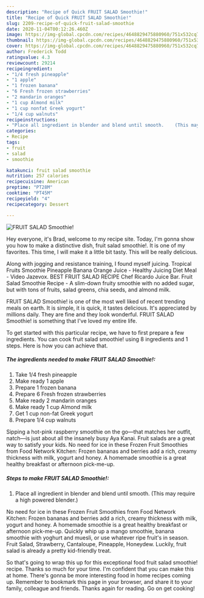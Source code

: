 ```yaml
---
description: "Recipe of Quick FRUIT SALAD Smoothie!"
title: "Recipe of Quick FRUIT SALAD Smoothie!"
slug: 2209-recipe-of-quick-fruit-salad-smoothie
date: 2020-11-04T00:12:26.460Z
image: https://img-global.cpcdn.com/recipes/4648829475880960/751x532cq70/fruit-salad-smoothie-recipe-main-photo.jpg
thumbnail: https://img-global.cpcdn.com/recipes/4648829475880960/751x532cq70/fruit-salad-smoothie-recipe-main-photo.jpg
cover: https://img-global.cpcdn.com/recipes/4648829475880960/751x532cq70/fruit-salad-smoothie-recipe-main-photo.jpg
author: Frederick Todd
ratingvalue: 4.3
reviewcount: 29214
recipeingredient:
- "1/4 fresh pineapple"
- "1 apple"
- "1 frozen banana"
- "6 Fresh frozen strawberries"
- "2 mandarin oranges"
- "1 cup Almond milk"
- "1 cup nonfat Greek yogurt"
- "1/4 cup walnuts"
recipeinstructions:
- "Place all ingredient in blender and blend until smooth.    (This may require a high powered blender.)"
categories:
- Recipe
tags:
- fruit
- salad
- smoothie

katakunci: fruit salad smoothie 
nutrition: 257 calories
recipecuisine: American
preptime: "PT28M"
cooktime: "PT45M"
recipeyield: "4"
recipecategory: Dessert

---
```



![FRUIT SALAD Smoothie!](https://img-global.cpcdn.com/recipes/4648829475880960/751x532cq70/fruit-salad-smoothie-recipe-main-photo.jpg)

Hey everyone, it's Brad, welcome to my recipe site. Today, I'm gonna show you how to make a distinctive dish, fruit salad smoothie!. It is one of my favorites. This time, I will make it a little bit tasty. This will be really delicious.

Along with jogging and resistance training, I found myself juicing. Tropical Fruits Smoothie Pineapple Banana Orange Juice - Healthy Juicing Diet Meal - Video Jazevox. BEST FRUIT SALAD RECIPE Chef Ricardo Juice Bar. Fruit Salad Smoothie Recipe - A slim-down fruity smoothie with no added sugar, but with tons of fruits, salad greens, chia seeds, and almond milk.

FRUIT SALAD Smoothie! is one of the most well liked of recent trending meals on earth. It is simple, it is quick, it tastes delicious. It's appreciated by millions daily. They are fine and they look wonderful. FRUIT SALAD Smoothie! is something that I've loved my entire life.


To get started with this particular recipe, we have to first prepare a few ingredients. You can cook fruit salad smoothie! using 8 ingredients and 1 steps. Here is how you can achieve that.

<!--inarticleads1-->

##### The ingredients needed to make FRUIT SALAD Smoothie!:

1. Take 1/4 fresh pineapple
1. Make ready 1 apple
1. Prepare 1 frozen banana
1. Prepare 6 Fresh frozen strawberries
1. Make ready 2 mandarin oranges
1. Make ready 1 cup Almond milk
1. Get 1 cup non-fat Greek yogurt
1. Prepare 1/4 cup walnuts


Sipping a hot-pink raspberry smoothie on the go—that matches her outfit, natch—is just about all the insanely busy Aya Kanai. Fruit salads are a great way to satisfy your kids. No need for ice in these Frozen Fruit Smoothies from Food Network Kitchen: Frozen bananas and berries add a rich, creamy thickness with milk, yogurt and honey. A homemade smoothie is a great healthy breakfast or afternoon pick-me-up. 

<!--inarticleads2-->

##### Steps to make FRUIT SALAD Smoothie!:

1. Place all ingredient in blender and blend until smooth.    (This may require a high powered blender.)


No need for ice in these Frozen Fruit Smoothies from Food Network Kitchen: Frozen bananas and berries add a rich, creamy thickness with milk, yogurt and honey. A homemade smoothie is a great healthy breakfast or afternoon pick-me-up. Quickly whip up a mango smoothie, banana smoothie with yoghurt and muesli, or use whatever ripe fruit&#39;s in season. Fruit Salad, Strawberry, Cantaloupe, Pineapple, Honeydew. Luckily, fruit salad is already a pretty kid-friendly treat. 

So that's going to wrap this up for this exceptional food fruit salad smoothie! recipe. Thanks so much for your time. I'm confident that you can make this at home. There's gonna be more interesting food in home recipes coming up. Remember to bookmark this page in your browser, and share it to your family, colleague and friends. Thanks again for reading. Go on get cooking!
